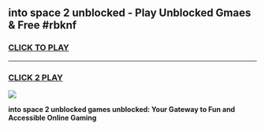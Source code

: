 
## into space 2 unblocked - Play Unblocked Gmaes & Free #rbknf
<h3>
<a href="https://news.freeplayer.one?title=into_space_2_unblocked&ref=24F">CLICK TO PLAY</a></h3>
<hr>

<h3>
<a href="https://news.freeplayer.one?title=into_space_2_unblocked&ref=24F">CLICK 2 PLAY</a>
  
</h3>

<a href="https://news.freeplayer.one?title=into_space_2_unblocked&ref=24F/"><img src="https://clearcache.store/games.png"></a>


**into space 2 unblocked games unblocked: Your Gateway to Fun and Accessible Online Gaming**
